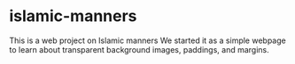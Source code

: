 # islamic-manners
This is a web project on Islamic manners
We started it as a simple webpage to learn about transparent background images, paddings, and margins.
